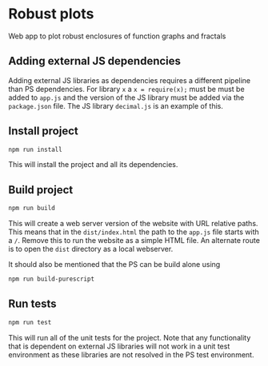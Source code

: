# Robust plots
Web app to plot robust enclosures of function graphs and fractals

## Adding external JS dependencies
Adding external JS libraries as dependencies requires a different pipeline than PS dependencies. For library `x` a `x = require(x);` must be must be added to `app.js` and the version of the JS library must be added via the `package.json` file. The JS library `decimal.js` is an example of this.

## Install project
```sh
npm run install
```
This will install the project and all its dependencies.

## Build project
```sh
npm run build
```
This will create a web server version of the website with URL relative paths. This means that in the `dist/index.html` the path to the `app.js` file starts with a `/`. Remove this to run the website as a simple HTML file. An alternate route is to open the `dist` directory as a local webserver.

It should also be mentioned that the PS can be build alone using
```sh
npm run build-purescript
```

## Run tests
```sh
npm run test
```
This will run all of the unit tests for the project. Note that any functionality that is dependent on external JS libraries will not work in a unit test environment as these libraries are not resolved in the PS test environment.